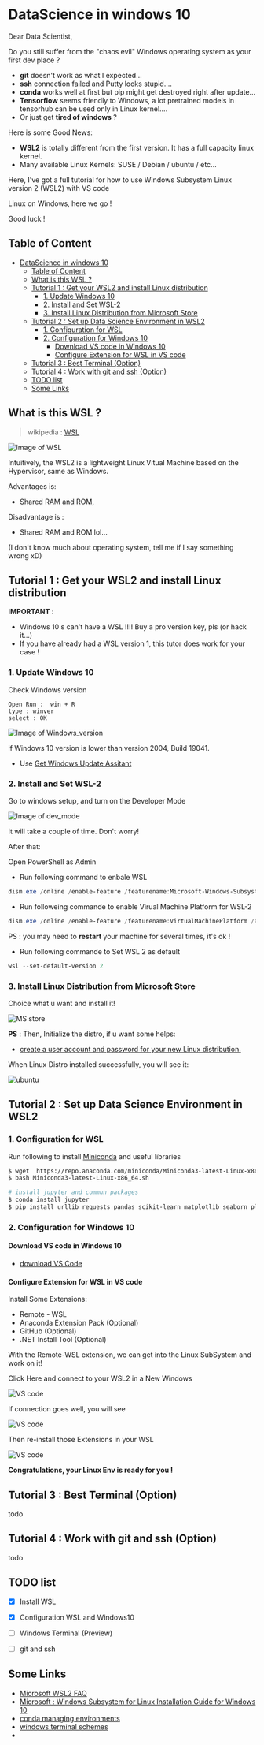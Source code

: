 # DataScience in windows 10

Dear Data Scientist, 

Do you still suffer from the "chaos evil" Windows operating system as your first dev place ?
- **git** doesn't work as what I expected...
- **ssh** connection failed and Putty looks stupid....
- **conda** works well at first but pip might get destroyed right after update...
- **Tensorflow** seems friendly to Windows, a lot pretrained models in tensorhub can be used only in Linux kernel....
- Or just get **tired of windows** ? 

Here is some Good News:
- **WSL2** is totally different from the first version. It has a full capacity linux kernel. 
- Many available Linux Kernels: SUSE / Debian / ubuntu / etc... 

Here, I've got a full tutorial for how to use Windows Subsystem Linux version 2 (WSL2) with VS code 

Linux on Windows, here we go !

Good luck !

## Table of Content

- [DataScience in windows 10](#datascience-in-windows-10)
  - [Table of Content](#table-of-content)
  - [What is this WSL ?](#what-is-this-wsl-)
  - [Tutorial 1 : Get your WSL2 and install Linux distribution](#tutorial-1--get-your-wsl2-and-install-linux-distribution)
    - [1. Update Windows 10](#1-update-windows-10)
    - [2. Install and Set WSL-2](#2-install-and-set-wsl-2)
    - [3. Install Linux Distribution from Microsoft Store](#3-install-linux-distribution-from-microsoft-store)
  - [Tutorial 2 : Set up Data Science Environment in WSL2](#tutorial-2--set-up-data-science-environment-in-wsl2)
    - [1. Configuration for WSL](#1-configuration-for-wsl)
    - [2. Configuration for Windows 10](#2-configuration-for-windows-10)
      - [Download VS code in Windows 10](#download-vs-code-in-windows-10)
      - [Configure Extension for WSL in VS code](#configure-extension-for-wsl-in-vs-code)
  - [Tutorial 3 : Best Terminal (Option)](#tutorial-3--best-terminal-option)
  - [Tutorial 4 : Work with git and ssh (Option)](#tutorial-4--work-with-git-and-ssh-option)
  - [TODO list](#todo-list)
  - [Some Links](#some-links)


## What is this WSL ?
> wikipedia : [WSL](https://en.wikipedia.org/wiki/Windows_Subsystem_for_Linux)  


![Image of WSL](./img/WSL-2-Architecture.jpg)

Intuitively, the WSL2 is a lightweight Linux Vitual Machine based on the Hypervisor, same as Windows. 

Advantages is: 
- Shared RAM and ROM, 

Disadvantage is : 
- Shared RAM and ROM lol...

(I don't know much about operating system, tell me if I say something wrong xD)

## Tutorial 1 : Get your WSL2 and install Linux distribution

**IMPORTANT** : 
* Windows 10 s can't have a WSL !!!! Buy a pro version key, pls (or hack it...)
* If you have already had a WSL version 1, this tutor does work for your case ! 

### 1. Update Windows 10

Check Windows version
```
Open Run :  win + R 
type : winver  
select : OK
```
![Image of Windows_version](./img/win_version.PNG)

if Windows 10 version is lower than version 2004, Build 19041.
- Use [Get Windows Update Assitant](https://www.microsoft.com/software-download/windows10)


### 2. Install and Set WSL-2

Go to windows setup, and turn on the Developer Mode 

![Image of dev_mode](./img/dev_mode.PNG)

It will take a couple of time.  Don't worry! 

After that: 

Open PowerShell as Admin 

- Run following command to enbale WSL

```PowerShell
dism.exe /online /enable-feature /featurename:Microsoft-Windows-Subsystem-Linux /all /norestart
```

- Run followeing commande to enable Virual Machine Platform for WSL-2

```PowerShell
dism.exe /online /enable-feature /featurename:VirtualMachinePlatform /all /norestart
```

PS : you may need to **restart** your machine for several times, it's ok !

- Run following commande to Set WSL 2 as default 

```PowerShell
wsl --set-default-version 2
```

### 3. Install Linux Distribution from Microsoft Store

Choice what u want and install it! 

![MS store](./img/win_store.PNG)


**PS** : Then, Initialize the distro,  if u want some helps:
- [ create a user account and password for your new Linux distribution.](https://docs.microsoft.com/en-us/windows/wsl/user-support)

When Linux Distro installed successfully, you will see it:

![ubuntu](./img/ubuntu.PNG)

## Tutorial 2 : Set up Data Science Environment in WSL2

### 1. Configuration for WSL

Run following to install [Miniconda](https://docs.conda.io/en/latest/miniconda.html) and useful libraries

```bash
$ wget  https://repo.anaconda.com/miniconda/Miniconda3-latest-Linux-x86_64.sh
$ bash Miniconda3-latest-Linux-x86_64.sh

# install jupyter and commun packages
$ conda install jupyter
$ pip install urllib requests pandas scikit-learn matplotlib seaborn plotly tensorflow 
```


### 2. Configuration for Windows 10
#### Download VS code in Windows 10
- [download VS Code](https://code.visualstudio.com/)

#### Configure Extension for WSL in VS code 
Install Some Extensions:
- Remote - WSL
- Anaconda Extension Pack (Optional)
- GitHub (Optional)
- .NET Install Tool (Optional)

With the Remote-WSL extension, we can get into the Linux SubSystem and work on it!  

Click Here and connect to your WSL2 in a New Windows

![VS code](./img/Remote_WSL.PNG)

If connection goes well, you will see

![VS code](./img/Remote_WSL2.PNG)

Then re-install those Extensions in your WSL

![VS code](./img/VS_code.PNG)

**Congratulations, your Linux Env is ready for you !**

## Tutorial 3 : Best Terminal (Option)
todo
## Tutorial 4 : Work with git and ssh (Option)
todo


## TODO list

- [x] Install WSL
- [x] Configuration WSL and Windows10
- [ ] Windows Terminal (Preview)
- [ ] git and ssh


## Some Links

- [Microsoft WSL2 FAQ](https://docs.microsoft.com/en-us/windows/wsl/wsl2-faq)
- [Microsoft : Windows Subsystem for Linux Installation Guide for Windows 10](https://docs.microsoft.com/en-us/windows/wsl/install-win10)
- [conda managing environments](https://docs.conda.io/projects/conda/en/latest/user-guide/tasks/manage-environments.html)
- [windows terminal schemes](https://docs.microsoft.com/en-us/windows/terminal/customize-settings/color-schemes)
- 